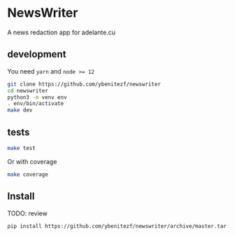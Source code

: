 # NewsWriter

A news redaction app for adelante.cu

## development

You need `yarn` and `node >= 12`

```bash
git clone https://github.com/ybenitezf/newswriter
cd newswriter
python3 -m venv env
. env/bin/activate
make dev
```

## tests

```bash
make test
```

Or with coverage

```bash
make coverage
```

## Install

TODO: review

```bash
pip install https://github.com/ybenitezf/newswriter/archive/master.tar.gz
```
